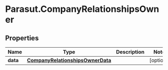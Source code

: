 # Parasut.CompanyRelationshipsOwner

## Properties
Name | Type | Description | Notes
------------ | ------------- | ------------- | -------------
**data** | [**CompanyRelationshipsOwnerData**](CompanyRelationshipsOwnerData.md) |  | [optional] 


